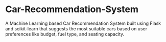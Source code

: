 # Car-Recommendation-System
A Machine Learning based Car Recommendation System built using Flask and scikit-learn that suggests the most suitable cars based on user preferences like budget, fuel type, and seating capacity.
